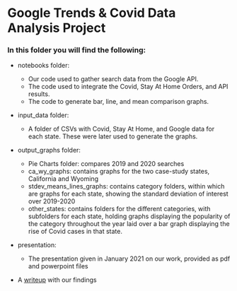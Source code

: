 # Google Trends & Covid Data Analysis Project

### In this folder you will find the following:
 
* notebooks folder: 
    - Our code used to gather search data from the Google API.
    - The code used to integrate the Covid, Stay At Home Orders, and API results. 
    - The code to generate bar, line, and mean comparison graphs.
 
* input_data folder:
    - A folder of CSVs with Covid, Stay At Home, and Google data for each state. These were later used to generate the graphs.

* output_graphs folder:
    - Pie Charts folder: compares 2019 and 2020 searches
    - ca_wy_graphs: contains graphs for the two case-study states, California and Wyoming
    - stdev_means_lines_graphs: contains category folders, within which are graphs for each state, showing the standard deviation of interest over 2019-2020 
    - other_states: contains folders for the different categories, with subfolders for each state, holding graphs displaying the popularity of the category throughout the year laid over a bar graph displaying the rise of Covid cases in that state.

* presentation:
    - The presentation given in January 2021 on our work, provided as pdf and powerpoint files

* A [writeup](/writeup.md) with our findings 

